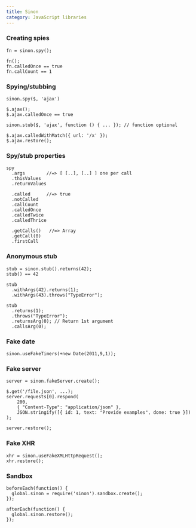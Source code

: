 ```yaml
---
title: Sinon
category: JavaScript libraries
---
```


### Creating spies

    fn = sinon.spy();

    fn();
    fn.calledOnce == true
    fn.callCount == 1

### Spying/stubbing

    sinon.spy($, 'ajax')

    $.ajax();
    $.ajax.calledOnce == true

    sinon.stub($, 'ajax', function () { ... }); // function optional

    $.ajax.calledWithMatch({ url: '/x' });
    $.ajax.restore();

### Spy/stub properties

    spy
      .args        //=> [ [..], [..] ] one per call
      .thisValues
      .returnValues

      .called      //=> true
      .notCalled
      .callCount
      .calledOnce
      .calledTwice
      .calledThrice

      .getCalls()   //=> Array
      .getCall(0)
      .firstCall

### Anonymous stub

    stub = sinon.stub().returns(42);
    stub() == 42

    stub
      .withArgs(42).returns(1);
      .withArgs(43).throws("TypeError");

    stub
      .returns(1);
      .throws("TypeError");
      .returnsArg(0); // Return 1st argument
      .callsArg(0);

### Fake date

    sinon.useFakeTimers(+new Date(2011,9,1));

### Fake server

    server = sinon.fakeServer.create();

    $.get('/file.json', ...);
    server.requests[0].respond(
        200,
        { "Content-Type": "application/json" },
        JSON.stringify([{ id: 1, text: "Provide examples", done: true }])
    );

    server.restore();

### Fake XHR

    xhr = sinon.useFakeXMLHttpRequest();
    xhr.restore();

### Sandbox

    beforeEach(function() {
      global.sinon = require('sinon').sandbox.create();
    });

    afterEach(function() {
      global.sinon.restore();
    });

